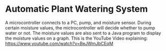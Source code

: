# Automatic Plant Watering System
 A microcontroller connects to a PC, pump, and moisture sensor. During certain moisture values, the mictrocontroller will decide whether to pump water or not. The moisture values are also sent to a Java program to display the moisture values on a graph.
This is the YouTube Video explaining: https://www.youtube.com/watch?v=BeJWmJbCEqM
